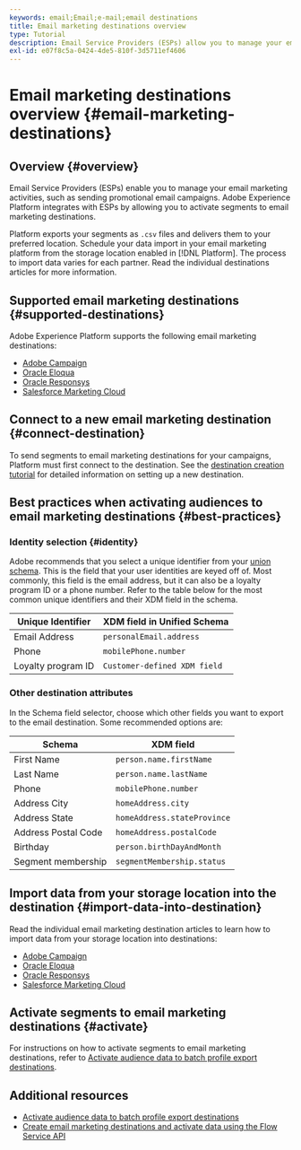 ```yaml
---
keywords: email;Email;e-mail;email destinations
title: Email marketing destinations overview
type: Tutorial
description: Email Service Providers (ESPs) allow you to manage your email marketing activities, such as for sending promotional email campaigns.
exl-id: e07f8c5a-0424-4de5-810f-3d5711ef4606
---
```

# Email marketing destinations overview {#email-marketing-destinations}

## Overview {#overview}

Email Service Providers (ESPs) enable you to manage your email marketing activities, such as sending promotional email campaigns. Adobe Experience Platform integrates with ESPs by allowing you to activate segments to email marketing destinations.

Platform exports your segments as `.csv` files and delivers them to your preferred location. Schedule your data import in your email marketing platform from the storage location enabled in [!DNL Platform]. The process to import data varies for each partner. Read the individual destinations articles for more information.

## Supported email marketing destinations {#supported-destinations}

Adobe Experience Platform supports the following email marketing destinations:

* [Adobe Campaign](adobe-campaign.md)
* [Oracle Eloqua](oracle-eloqua.md)
* [Oracle Responsys](oracle-responsys.md)
* [Salesforce Marketing Cloud](salesforce-marketing-cloud.md)

## Connect to a new email marketing destination {#connect-destination}

To send segments to email marketing destinations for your campaigns, Platform must first connect to the destination. See the [destination creation tutorial](../../ui/connect-destination.md) for detailed information on setting up a new destination.

## Best practices when activating audiences to email marketing destinations {#best-practices}

### Identity selection {#identity}

Adobe recommends that you select a unique identifier from your [union schema](../../../profile/home.md#profile-fragments-and-union-schemas). This is the field that your user identities are keyed off of. Most commonly, this field is the email address, but it can also be a loyalty program ID or a phone number. Refer to the table below for the most common unique identifiers and their XDM field in the schema.

|Unique Identifier | XDM field in Unified Schema|
|----------------- | ---------------------------|
| Email Address | `personalEmail.address` |
| Phone | `mobilePhone.number` |
| Loyalty program ID | `Customer-defined XDM field` |

### Other destination attributes

In the Schema field selector, choose which other fields you want to export to the email destination. Some recommended options are:

|Schema | XDM field |
|------ | ---------|
| First Name | `person.name.firstName`|
| Last Name | `person.name.lastName`|
| Phone | `mobilePhone.number` |
| Address City| `homeAddress.city` |
| Address State | `homeAddress.stateProvince` |
| Address Postal Code | `homeAddress.postalCode` |
| Birthday | `person.birthDayAndMonth`|
| Segment membership | `segmentMembership.status`|

## Import data from your storage location into the destination {#import-data-into-destination}

Read the individual email marketing destination articles to learn how to import data from your storage location into destinations: 

* [Adobe Campaign](adobe-campaign.md)
* [Oracle Eloqua](oracle-eloqua.md)
* [Oracle Responsys](oracle-responsys.md)
* [Salesforce Marketing Cloud](salesforce-marketing-cloud.md)

## Activate segments to email marketing destinations {#activate}

For instructions on how to activate segments to email marketing destinations, refer to [Activate audience data to batch profile export destinations](../../ui/activate-batch-profile-destinations.md).

## Additional resources

* [Activate audience data to batch profile export destinations](../../ui/activate-batch-profile-destinations.md)
* [Create email marketing destinations and activate data using the Flow Service API](../../api/email-marketing.md)
